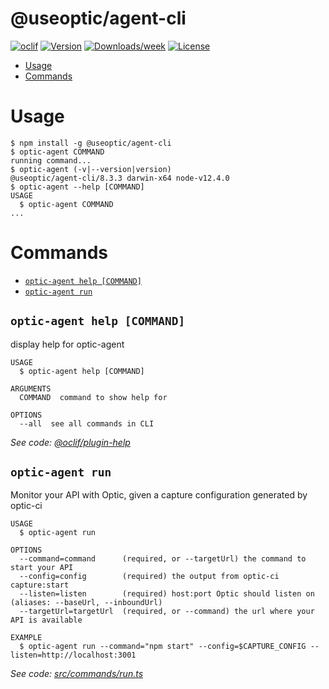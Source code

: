@useoptic/agent-cli
===================



[![oclif](https://img.shields.io/badge/cli-oclif-brightgreen.svg)](https://oclif.io)
[![Version](https://img.shields.io/npm/v/@useoptic/agent-cli.svg)](https://npmjs.org/package/@useoptic/agent-cli)
[![Downloads/week](https://img.shields.io/npm/dw/@useoptic/agent-cli.svg)](https://npmjs.org/package/@useoptic/agent-cli)
[![License](https://img.shields.io/npm/l/@useoptic/agent-cli.svg)](https://github.com/opticdev/optic/blob/master/package.json)

<!-- toc -->
* [Usage](#usage)
* [Commands](#commands)
<!-- tocstop -->
# Usage
<!-- usage -->
```sh-session
$ npm install -g @useoptic/agent-cli
$ optic-agent COMMAND
running command...
$ optic-agent (-v|--version|version)
@useoptic/agent-cli/8.3.3 darwin-x64 node-v12.4.0
$ optic-agent --help [COMMAND]
USAGE
  $ optic-agent COMMAND
...
```
<!-- usagestop -->
# Commands
<!-- commands -->
* [`optic-agent help [COMMAND]`](#optic-agent-help-command)
* [`optic-agent run`](#optic-agent-run)

## `optic-agent help [COMMAND]`

display help for optic-agent

```
USAGE
  $ optic-agent help [COMMAND]

ARGUMENTS
  COMMAND  command to show help for

OPTIONS
  --all  see all commands in CLI
```

_See code: [@oclif/plugin-help](https://github.com/oclif/plugin-help/blob/v3.1.0/src/commands/help.ts)_

## `optic-agent run`

Monitor your API with Optic, given a capture configuration generated by optic-ci

```
USAGE
  $ optic-agent run

OPTIONS
  --command=command      (required, or --targetUrl) the command to start your API
  --config=config        (required) the output from optic-ci capture:start
  --listen=listen        (required) host:port Optic should listen on (aliases: --baseUrl, --inboundUrl)
  --targetUrl=targetUrl  (required, or --command) the url where your API is available

EXAMPLE
  $ optic-agent run --command="npm start" --config=$CAPTURE_CONFIG --listen=http://localhost:3001
```

_See code: [src/commands/run.ts](https://github.com/useoptic/optic-package/blob/v8.3.3/src/commands/run.ts)_
<!-- commandsstop -->
